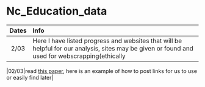 # Nc_Education_data

|Dates| Info|
|:---:|:---|
|2/03| Here I have listed progress and websites that will be helpful for our analysis, sites may be given or found and used for webscrapping(ethically|

|02/03|read [this paper](https://www.linkedin.com/in/matthew-schmitt-047989146/), here is an example of how to post links for us to use or easily find later|

